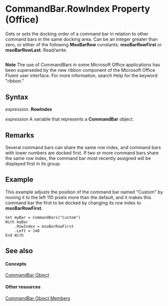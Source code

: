 
# CommandBar.RowIndex Property (Office)

Gets or sets the docking order of a command bar in relation to other command bars in the same docking area. Can be an integer greater than zero, or either of the following  **MsoBarRow** constants: **msoBarRowFirst** or **msoBarRowLast**. Read/write.


## 


 **Note**  The use of CommandBars in some Microsoft Office applications has been superseded by the new ribbon component of the Microsoft Office Fluent user interface. For more information, search Help for the keyword "ribbon."


## Syntax

 _expression_. **RowIndex**

 _expression_ A variable that represents a **CommandBar** object.


## Remarks

Several command bars can share the same row index, and command bars with lower numbers are docked first. If two or more command bars share the same row index, the command bar most recently assigned will be displayed first in its group.


## Example

This example adjusts the position of the command bar named "Custom" by moving it to the left 110 pixels more than the default, and it makes this command bar the first to be docked by changing its row index to  **msoBarRowFirst**.


```
Set myBar = CommandBars("Custom") 
With myBar 
    .RowIndex = msoBarRowFirst 
    .Left = 140 
End With
```


## See also


#### Concepts


[CommandBar Object](78603954-40aa-64cb-c407-2e0820d65231.md)
#### Other resources


[CommandBar Object Members](e3756e7e-56a8-33a4-722f-640e5cc69b6d.md)
